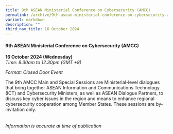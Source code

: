 ```yaml
---
title: 9th ASEAN Ministerial Conference on Cybersecurity (AMCC)
permalink: /archive/9th-asean-ministerial-conference-on-cybersecurity-amcc/
variant: markdown
description: ""
third_nav_title: 16 October 2024
---
```

#### **9th ASEAN Ministerial Conference on Cybersecurity (AMCC)**

**16 October 2024 (Wednesday)**  
*Time: 8.30am to 12.30pm (GMT +8)*

*Format: Closed Door Event*

The 9th AMCC Main and Special Sessions are Ministerial-level dialogues that bring together ASEAN Information and Communications Technology (ICT) and Cybersecurity Ministers, as well as ASEAN Dialogue Partners, to discuss key cyber issues in the region and means to enhance regional cybersecurity cooperation among Member States. These sessions are by-invitation only.
<br><br><br>
*Information is accurate at time of publication*